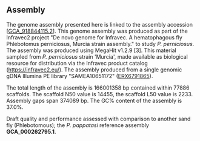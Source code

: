 **Assembly**
------------------------
The genome assembly presented here is linked to the assembly accession [[GCA\_918844115.2](http://www.ebi.ac.uk/ena/data/view/GCA_918844115.2)]. This genome assembly was produced as part of the Infravec2 project "De novo genome for Infravec. A hematophagous fly Phlebotomus perniciosus, Murcia strain assembly." to study *P. perniciosus*. The assembly was produced using MegaHit v1.2.9 [3]. This material sampled from *P. perniciosus* strain 'Murcia', made available as biological resource for distribution via the Infravec product catalog (https://infravec2.eu/). The assembly 
produced from a single genomic gDNA Illumina PE library "SAMEA10651172" ([ERX6791865](https://www.ebi.ac.uk/ena/browser/view/ERX6791865)).

The total length of the assembly is 166001358 bp contained within 77886 scaffolds.
The scaffold N50 value is 14455, the scaffold L50 value is 2233.
Assembly gaps span 374089 bp. The GC% content of the assembly is 37.0%.

Draft quality and performance assessed with comparison to another sand fly (Phlebotomous); the *P. pappatasi* reference assembly **GCA_000262795.1**.
